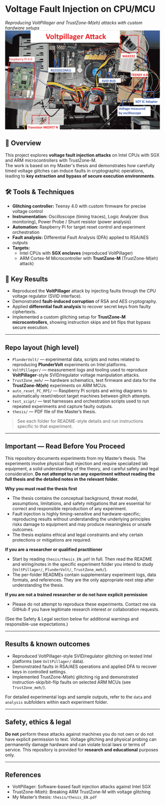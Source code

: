 # Voltage Fault Injection on CPU/MCU  
*Reproducing VoltPillager and TrustZone-M(eh) attacks with custom hardware setups*  
![Voltpillager Attack](https://github.com/marek648/HW_SW_Fault_Injection/blob/main/images/Voltpillager_attack.png)

## 📖 Overview  
This project explores **voltage fault injection attacks** on Intel CPUs with SGX and ARM microcontrollers with TrustZone-M.  
The work is based on my Master's thesis and demonstrates how carefully timed voltage glitches can induce faults in cryptographic operations, leading to **key extraction and bypass of secure execution environments**.  

## 🛠 Tools & Techniques  
- **Glitching controller:** Teensy 4.0 with custom firmware for precise voltage control  
- **Instrumentation:** Oscilloscope (timing traces), Logic Analyzer (bus monitoring), Power Probe / Shunt resistor (power analysis)  
- **Automation:** Raspberry Pi for target reset control and experiment orchestration  
- **Fault analysis:** Differential Fault Analysis (DFA) applied to RSA/AES outputs  
- **Targets:**  
  - Intel CPUs with **SGX enclaves** (reproduced VoltPillager)  
  - ARM Cortex-M Microcontroller with **TrustZone-M** (TrustZone-M(eh) attack)  

## 🔬 Key Results  
- Reproduced the **VoltPillager** attack by injecting faults through the CPU voltage regulator (SVID interface).  
- Demonstrated **fault-induced corruption** of RSA and AES cryptography.  
- Applied **differential fault analysis** to recover secret keys from faulty ciphertexts.  
- Implemented a custom glitching setup for **TrustZone-M microcontrollers**, showing instruction skips and bit flips that bypass secure execution.  


---

## Repo layout (high level)
- `PlunderVolt/` — experimental data, scripts and notes related to reproducing **PlunderVolt** experiments on Intel platforms.  
- `VoltPillager/` — measurement logs and tooling used to reproduce **VoltPillager**-style SVID/regulator voltage manipulation attacks.  
- `TrustZone_meh/` — hardware schematics, test firmware and data for the **TrustZone-M(eh)** experiments on ARM MCUs.  
- `auto_reset_PC_RPI/` — Raspberry Pi scripts and wiring diagrams to automatically reset/reboot target machines between glitch attempts.  
- `test_scipt/` — test harnesses and orchestration scripts used to run repeated experiments and capture faulty outputs.  
- `thesis/` — PDF file of the Master’s thesis.  

> See each folder for README-style details and run instructions specific to that experiment.

---
## Important — Read Before You Proceed

This repository documents experiments from my Master’s thesis. The experiments involve physical fault injection and require specialized lab equipment, a solid understanding of the theory, and careful safety and legal consideration. **Do not attempt to run any experiment without reading the full thesis and the detailed notes in the relevant folder.**

**Why you must read the thesis first**
- The thesis contains the conceptual background, threat model, assumptions, limitations, and safety mitigations that are essential for correct and responsible reproduction of any experiment.  
- Fault injection is highly timing-sensitive and hardware-specific; reproducing results without understanding the underlying principles risks damage to equipment and may produce meaningless or unsafe outcomes.  
- The thesis explains ethical and legal constraints and why certain protections or mitigations are required.  

**If you are a researcher or qualified practitioner**
- Start by reading `thesis/thesis_EN.pdf` in full. Then read the README and wiring/notes in the specific experiment folder you intend to study (`VoltPillager/`, `PlunderVolt/`, `TrustZone_meh/`).  
- The per-folder READMEs contain supplementary experiment logs, data formats, and references. They are the only appropriate next step after understanding the thesis.  

**If you are not a trained researcher or do not have explicit permission**
- Please do not attempt to reproduce these experiments. Contact me via GitHub if you have legitimate research interest or collaboration requests.  

(See the Safety & Legal section below for additional warnings and responsible-use expectations.)

---

## Results & known outcomes
- Reproduced VoltPillager-style SVID/regulator glitching on tested Intel platforms (see `VoltPillager/` data).  
- Demonstrated faults in RSA/AES operations and applied DFA to recover keys in controlled settings.  
- Implemented TrustZone-M(eh) glitching rig and demonstrated instruction-skip/bit-flip faults on selected ARM MCUs (see `TrustZone_meh/`).  

For detailed experimental logs and sample outputs, refer to the `data` and `analysis` subfolders within each experiment folder.

---

## Safety, ethics & legal
**Do not** perform these attacks against machines you do not own or do not have explicit permission to test. Voltage glitching and physical probing can permanently damage hardware and can violate local laws or terms of service. This repository is provided for **research and educational** purposes only.

---
## References
- VoltPillager: Software-based fault injection attacks against Intel SGX  
- TrustZone-M(eh): Breaking ARM TrustZone-M with voltage glitching  
- My Master’s thesis: `thesis/thesis_EN.pdf`
